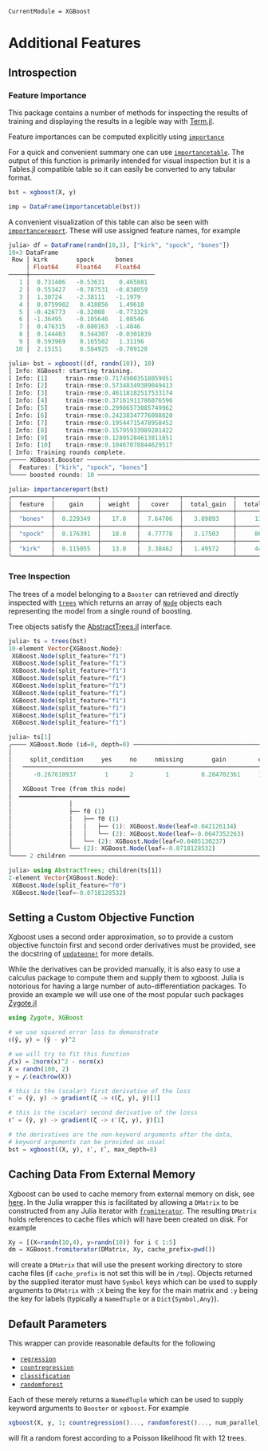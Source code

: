 ```@meta
CurrentModule = XGBoost
```

# Additional Features


## Introspection

### Feature Importance
This package contains a number of methods for inspecting the results of training and displaying the
results in a legible way with [Term.jl](https://github.com/FedeClaudi/Term.jl).

Feature importances can be computed explicitly using [`importance`](@ref)

For a quick and convenient summary one can use [`importancetable`](@ref).  The output of this
function is primarily intended for visual inspection but it is a Tables.jl compatible table so it
can easily be converted to any tabular format.
```julia
bst = xgboost(X, y)

imp = DataFrame(importancetable(bst))
```

A convenient visualization of this table can also be seen with [`importancereport`](@ref).  These
will use assigned feature names, for example
```julia
julia> df = DataFrame(randn(10,3), ["kirk", "spock", "bones"])
10×3 DataFrame
 Row │ kirk        spock      bones
     │ Float64     Float64    Float64
─────┼───────────────────────────────────
   1 │  0.731406   -0.53631    0.465881
   2 │  0.553427   -0.787531  -0.838059
   3 │  1.30724    -2.38111   -1.1979
   4 │  0.0759902   0.418856   1.49618
   5 │ -0.426773   -0.32008   -0.773329
   6 │ -1.36495    -0.105646   1.08546
   7 │  0.476315   -0.080163  -1.4846
   8 │  0.144403    0.344307  -0.0301839
   9 │  0.593969    0.165502   1.31196
  10 │  2.15151     0.584925  -0.709128

julia> bst = xgboost((df, randn(10)), 10)
[ Info: XGBoost: starting training.
[ Info: [1]     train-rmse:0.71749003518059951
[ Info: [2]     train-rmse:0.57348349389049413
[ Info: [3]     train-rmse:0.46118182517533174
[ Info: [4]     train-rmse:0.37161911786076596
[ Info: [5]     train-rmse:0.29986573085749962
[ Info: [6]     train-rmse:0.24238347776088820
[ Info: [7]     train-rmse:0.19544715478958452
[ Info: [8]     train-rmse:0.15795933989281422
[ Info: [9]     train-rmse:0.12805284613811851
[ Info: [10]    train-rmse:0.10467078844629517
[ Info: Training rounds complete.
╭──── XGBoost.Booster ─────────────────────────────────────────────────────────────────╮
│  Features: ["kirk", "spock", "bones"]                                                │
╰──── boosted rounds: 10 ──────────────────────────────────────────────────────────────╯

julia> importancereport(bst)
╭───────────┬────────────┬──────────┬───────────┬──────────────┬───────────────╮
│  feature  │    gain    │  weight  │   cover   │  total_gain  │  total_cover  │
├───────────┼────────────┼──────────┼───────────┼──────────────┼───────────────┤
│  "bones"  │  0.229349  │   17.0   │  7.64706  │   3.89893    │     130.0     │
├───────────┼────────────┼──────────┼───────────┼──────────────┼───────────────┤
│  "spock"  │  0.176391  │   18.0   │  4.77778  │   3.17503    │     86.0      │
├───────────┼────────────┼──────────┼───────────┼──────────────┼───────────────┤
│  "kirk"   │  0.115055  │   13.0   │  3.38462  │   1.49572    │     44.0      │
╰───────────┴────────────┴──────────┴───────────┴──────────────┴───────────────╯
```

### Tree Inspection
The trees of a model belonging to a `Booster` can retrieved and directly inspected with
[`trees`](@ref) which returns an array of [`Node`](@ref) objects each representing the model
from a single round of boosting.

Tree objects satisfy the [AbstractTrees.jl](https://github.com/JuliaCollections/AbstractTrees.jl)
interface.

```julia
julia> ts = trees(bst)
10-element Vector{XGBoost.Node}:
 XGBoost.Node(split_feature="f1")
 XGBoost.Node(split_feature="f1")
 XGBoost.Node(split_feature="f1")
 XGBoost.Node(split_feature="f1")
 XGBoost.Node(split_feature="f1")
 XGBoost.Node(split_feature="f1")
 XGBoost.Node(split_feature="f1")
 XGBoost.Node(split_feature="f1")
 XGBoost.Node(split_feature="f1")
 XGBoost.Node(split_feature="f1")

julia> ts[1]
╭──── XGBoost.Node (id=0, depth=0) ────────────────────────────────────────────────────╮
│                                                                                      │
│     split_condition     yes     no     nmissing        gain         cover            │
│   ─────────────────────────────────────────────────────────────────────────          │
│      -0.267610937        1      2         1         0.284702361     10.0             │
│                                                                                      │
│   XGBoost Tree (from this node)                                                      │
│  ━━━━━━━━━━━━━━━━━━━━━━━━━━━━━━━                                                     │
│                │                                                                     │
│                ├── f0 (1)                                                            │
│                │   ├── f0 (1)                                                        │
│                │   │   ├── (1): XGBoost.Node(leaf=0.042126134)                       │
│                │   │   └── (2): XGBoost.Node(leaf=-0.0647352263)                     │
│                │   └── (2): XGBoost.Node(leaf=0.0405130237)                          │
│                └── (2): XGBoost.Node(leaf=-0.0718128532)                             │
╰──── 2 children ──────────────────────────────────────────────────────────────────────╯

julia> using AbstractTrees; children(ts[1])
2-element Vector{XGBoost.Node}:
 XGBoost.Node(split_feature="f0")
 XGBoost.Node(leaf=-0.0718128532)
```

## Setting a Custom Objective Function
Xgboost uses a second order approximation, so to provide a custom objective functoin first and
second order derivatives must be provided, see the docstring of [`updateone!`](@ref) for more
details.

While the derivatives can be provided manually, it is also easy to use a calculus package to compute
them and supply them to xgboost.  Julia is notorious for having a large number of
auto-differentiation packages.  To provide an example we will use one of the most popular such
packages [Zygote.jl](https://github.com/FluxML/Zygote.jl)
```julia
using Zygote, XGBoost

# we use squared error loss to demonstrate
ℓ(ŷ, y) = (ŷ - y)^2

# we will try to fit this function
𝒻(x) = 2norm(x)^2 - norm(x)
X = randn(100, 2)
y = 𝒻.(eachrow(X))

# this is the (scalar) first derivative of the loss
ℓ′ = (ŷ, y) -> gradient(ζ -> ℓ(ζ, y), ŷ)[1]

# this is the (scalar) second derivative of the losss
ℓ″ = (ŷ, y) -> gradient(ζ -> ℓ′(ζ, y), ŷ)[1]

# the derivatives are the non-keyword arguments after the data,
# keyword arguments can be provided as usual
bst = xgboost((X, y), ℓ′, ℓ″, max_depth=8)
```

## Caching Data From External Memory
Xgboost can be used to cache memory from external memory on disk, see
[here](https://xgboost.readthedocs.io/en/stable/tutorials/external_memory.html).  In the Julia
wrapper this is facilitated by allowing a `DMatrix` to be constructed from any Julia iterator with
[`fromiterator`](@ref).  The resulting `DMatrix` holds references to cache files which will have
been created on disk.  For example
```julia
Xy = [(X=randn(10,4), y=randn(10)) for i ∈ 1:5]
dm = XGBoost.fromiterator(DMatrix, Xy, cache_prefix=pwd())
```
will create a `DMatrix` that will use the present working directory to store cache files (if
`cache_prefix` is not set this will be in `/tmp`).  Objects returned by the supplied iterator must
have `Symbol` keys which can be used to supply arguments to `DMatrix` with `:X` being the key for
the main matrix and `:y` being the key for labels (typically a `NamedTuple` or a
`Dict{Symbol,Any}`).


## Default Parameters
This wrapper can provide reasonable defaults for the following
- [`regression`](@ref)
- [`countregression`](@ref)
- [`classification`](@ref)
- [`randomforest`](@ref)

Each of these merely returns a `NamedTuple` which can be used to supply keyword arguments to
`Booster` or `xgboost`.  For example
```julia
xgboost(X, y, 1; countregression()..., randomforest()..., num_parallel_tree=12)
```
will fit a random forest according to a Poisson likelihood fit with 12 trees.
